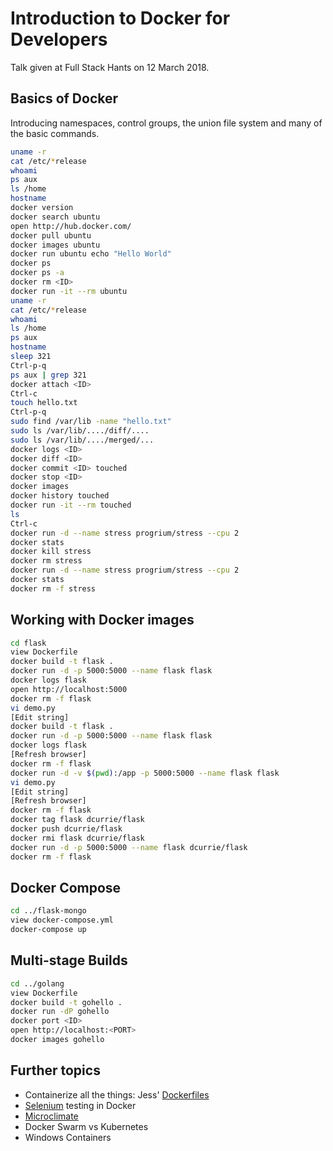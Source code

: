 # Introduction to Docker for Developers

Talk given at Full Stack Hants on 12 March 2018.

## Basics of Docker

Introducing namespaces, control groups, the union file system and many of the basic commands.

``` bash
uname -r
cat /etc/*release
whoami
ps aux
ls /home
hostname
docker version
docker search ubuntu
open http://hub.docker.com/
docker pull ubuntu
docker images ubuntu
docker run ubuntu echo "Hello World"
docker ps
docker ps -a
docker rm <ID>
docker run -it --rm ubuntu
uname -r
cat /etc/*release
whoami
ls /home
ps aux
hostname
sleep 321
Ctrl-p-q
ps aux | grep 321
docker attach <ID>
Ctrl-c
touch hello.txt
Ctrl-p-q
sudo find /var/lib -name "hello.txt"
sudo ls /var/lib/..../diff/....
sudo ls /var/lib/..../merged/...
docker logs <ID>
docker diff <ID>
docker commit <ID> touched
docker stop <ID>
docker images
docker history touched
docker run -it --rm touched
ls
Ctrl-c
docker run -d --name stress progrium/stress --cpu 2
docker stats
docker kill stress
docker rm stress
docker run -d --name stress progrium/stress --cpu 2
docker stats
docker rm -f stress
```

## Working with Docker images

```bash
cd flask
view Dockerfile
docker build -t flask .
docker run -d -p 5000:5000 --name flask flask
docker logs flask
open http://localhost:5000
docker rm -f flask
vi demo.py
[Edit string]
docker build -t flask .
docker run -d -p 5000:5000 --name flask flask
docker logs flask
[Refresh browser]
docker rm -f flask
docker run -d -v $(pwd):/app -p 5000:5000 --name flask flask
vi demo.py
[Edit string]
[Refresh browser]
docker rm -f flask
docker tag flask dcurrie/flask
docker push dcurrie/flask
docker rmi flask dcurrie/flask
docker run -d -p 5000:5000 --name flask dcurrie/flask
docker rm -f flask
```

## Docker Compose

```bash
cd ../flask-mongo
view docker-compose.yml
docker-compose up
```

## Multi-stage Builds

```bash
cd ../golang
view Dockerfile
docker build -t gohello .
docker run -dP gohello
docker port <ID>
open http://localhost:<PORT>
docker images gohello
```

## Further topics

* Containerize all the things: Jess' [Dockerfiles](https://github.com/jessfraz/dockerfiles)
* [Selenium](https://github.com/SeleniumHQ/docker-selenium) testing in Docker
* [Microclimate](https://microclimate-dev2ops.github.io)
* Docker Swarm vs Kubernetes
* Windows Containers
